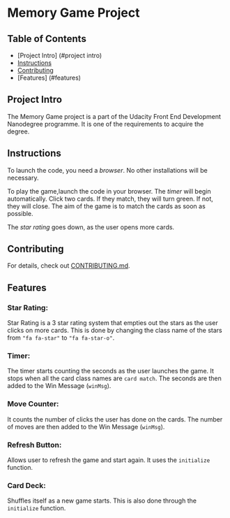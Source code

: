 # Memory Game Project

## Table of Contents

* [Project Intro] (#project intro)
* [Instructions](#instructions)
* [Contributing](#contributing)
* [Features] (#features)


## Project Intro
The Memory Game project is a part of the Udacity Front End Development Nanodegree programme. It is one of the requirements to acquire the degree. 

## Instructions
To launch the code, you need a _browser_. No other installations will be necessary.

To play the game,launch the code in your browser. The _timer_ will begin automatically. Click two cards. If they match, they will turn green. If not, they will close. The aim of the game is to match the cards as soon as possible. 

The _star rating_ goes down, as the user opens more cards.

## Contributing
For details, check out [CONTRIBUTING.md](CONTRIBUTING.md).


## Features

### Star Rating:
Star Rating is a 3 star rating system that empties out the stars as the user clicks on more cards. This is done by changing the class name of the stars from `"fa fa-star"` to `"fa fa-star-o"`. 

### Timer:
The timer starts counting the seconds as the user launches the game. It stops when all the card class names are `card match`. The seconds are then added to the Win Message (`winMsg`).

### Move Counter:
It counts the number of clicks the user has done on the cards. The number of moves are then added to the Win Message (`winMsg`).

### Refresh Button:
Allows user to refresh the game and start again. It uses the `initialize` function. 

### Card Deck:
Shuffles itself as a new game starts. This is also done through the `initialize` function. 





